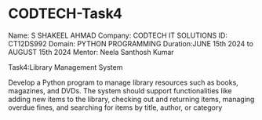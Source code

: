 # CODTECH-Task4

Name: S SHAKEEL AHMAD 
Company: CODTECH IT SOLUTIONS 
ID: CT12DS992 Domain: PYTHON PROGRAMMING 
Duration:JUNE 15th 2024 to AUGUST 15th 2024
Mentor: Neela Santhosh Kumar

Task4:Library Management System


Develop a Python program to manage library resources such as books,
magazines, and DVDs. The system should support functionalities like
adding new items to the library, checking out and returning items,
managing overdue fines, and searching for items by title, author, or
category
